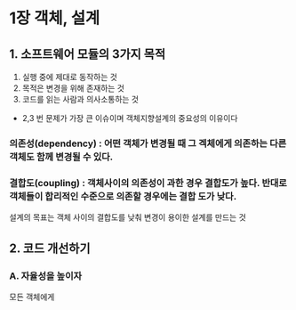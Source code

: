 # 1장 객체, 설계

## 1. 소프트웨어 모듈의 3가지 목적
1. 실행 중에 제대로 동작하는 것
2. 목적은 변경을 위해 존재하는 것
3. 코드를 읽는 사람과 의사소통하는 것

- 2,3 번 문제가 가장 큰 이슈이며 객체지향설계의 중요성의 이유이다

### 의존성(dependency) : 어떤 객체가 변경될 때 그 겍체에게 의존하는 다른 객체도 함께 변경될 수 있다.
### 결합도(coupling) : 객체사이의 의존성이 과한 경우 결합도가 높다. 반대로 객체들이 합리적인 수준으로 의존할 경우에는 결합 도가 낮다.

설계의 목표는 객체 사이의 결합도를 낮춰 변경이 용이한 설계를 만드는 것


## 2. 코드 개선하기
### A. 자율성을 높이자
모든 객체에게 
